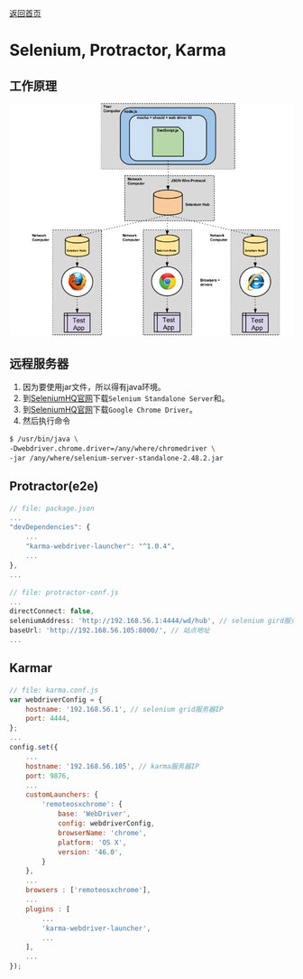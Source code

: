 [返回首页](../README.md)

# Selenium, Protractor, Karma

## 工作原理
![](../images/SeleniumGridDiagram.png)

## 远程服务器
1. 因为要使用jar文件，所以得有java环境。
2. 到[SeleniumHQ官网](http://www.seleniumhq.org/download/)下载`Selenium Standalone Server`和。
3. 到[SeleniumHQ官网](http://www.seleniumhq.org/download/)下载`Google Chrome Driver`。
4. 然后执行命令
```bash
$ /usr/bin/java \
-Dwebdriver.chrome.driver=/any/where/chromedriver \
-jar /any/where/selenium-server-standalone-2.48.2.jar
```

## Protractor(e2e)
```javascript
// file: package.json
...
"devDependencies": {
    ...
    "karma-webdriver-launcher": "^1.0.4",
    ...
},
...
```

```javascript
// file: protractor-conf.js
...
directConnect: false,
seleniumAddress: 'http://192.168.56.1:4444/wd/hub', // selenium gird服务器IP
baseUrl: 'http://192.168.56.105:8000/', // 站点地址
...
```

## Karmar

```javascript
// file: karma.conf.js
var webdriverConfig = {
    hostname: '192.168.56.1', // selenium grid服务器IP
    port: 4444,
};
...
config.set({
    ...
    hostname: '192.168.56.105', // karma服务器IP
    port: 9876,
    ...
    customLaunchers: {
        'remoteosxchrome': {
            base: 'WebDriver',
            config: webdriverConfig,
            browserName: 'chrome',
            platform: 'OS X',
            version: '46.0',
        }
    },
    ...
    browsers : ['remoteosxchrome'],
    ...
    plugins : [
        ...
        'karma-webdriver-launcher',
        ...
    ],
    ...
});
```
